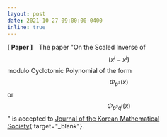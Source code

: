 ```yaml
---
layout: post
date: 2021-10-27 09:00:00-0400
inline: true
---
```


**[ Paper ]** The paper "On the Scaled Inverse of $$(x^i-x^j)$$ modulo Cyclotomic Polynomial of the form $$\Phi_{p^s}(x)$$ or $$\Phi_{p^s q^t}(x)$$" is accepted to [Journal of the Korean Mathematical Society](https://jkms.kms.or.kr/){:target="\_blank"}.